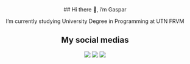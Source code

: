 <head>
  <style>
    a {
      text-decoration: none;
    }
  </style>
  <header/>
## Hi there 👋, i’m Gaspar
<p>I’m currently studying University Degree in Programming at UTN FRVM</p>

## My social medias
<a href="https://www.instagram.com/gasparcavalleroo/">
  <img src="https://img.shields.io/badge/Instagram-%23E4405F.svg?style=for-the-badge&logo=Instagram&logoColor=white">
<a/>
<a href="https://www.linkedin.com/in/gaspar-cavallero-621980351/">
  <img src="https://img.shields.io/badge/linkedin-%230077B5.svg?style=for-the-badge&logo=linkedin&logoColor=white">
<a/>
<a href="mailto:gaspicava1510@gmail.com">
  <img src="https://img.shields.io/badge/Gmail-D14836?style=for-the-badge&logo=gmail&logoColor=white">
<a/>

    
<!--**GasparCavallero/GasparCavallero** is a ✨ _special_ ✨ repository because its `README.md` (this file) appears on your GitHub profile.
  
Here are some ideas to get you started:
    
  - 🔭 I’m currently working on ...
  - 🌱 I’m currently learning ...
  - 👯 I’m looking to collaborate on ...
  - 🤔 I’m looking for help with ...
  - 💬 Ask me about ...
  - 📫 How to reach me: ...
  - 😄 Pronouns: ...
  - ⚡ Fun fact: ...
-->
